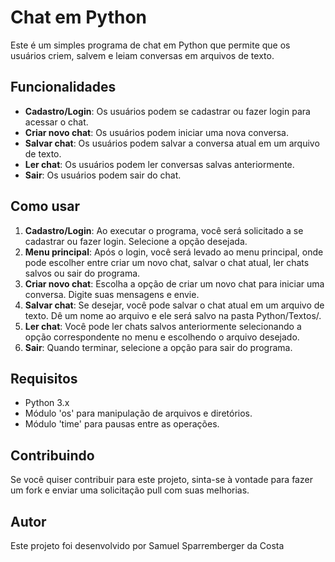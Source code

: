 # Chat em Python

Este é um simples programa de chat em Python que permite que os usuários criem, salvem e leiam conversas em arquivos de texto.

## Funcionalidades

- **Cadastro/Login**: Os usuários podem se cadastrar ou fazer login para acessar o chat.
- **Criar novo chat**: Os usuários podem iniciar uma nova conversa.
- **Salvar chat**: Os usuários podem salvar a conversa atual em um arquivo de texto.
- **Ler chat**: Os usuários podem ler conversas salvas anteriormente.
- **Sair**: Os usuários podem sair do chat.

## Como usar

1. **Cadastro/Login**: Ao executar o programa, você será solicitado a se cadastrar ou fazer login. Selecione a opção desejada.
2. **Menu principal**: Após o login, você será levado ao menu principal, onde pode escolher entre criar um novo chat, salvar o chat atual, ler chats salvos ou sair do programa.
3. **Criar novo chat**: Escolha a opção de criar um novo chat para iniciar uma conversa. Digite suas mensagens e envie.
4. **Salvar chat**: Se desejar, você pode salvar o chat atual em um arquivo de texto. Dê um nome ao arquivo e ele será salvo na pasta Python/Textos/.
5. **Ler chat**: Você pode ler chats salvos anteriormente selecionando a opção correspondente no menu e escolhendo o arquivo desejado.
6. **Sair**: Quando terminar, selecione a opção para sair do programa.

## Requisitos

- Python 3.x
- Módulo 'os' para manipulação de arquivos e diretórios.
- Módulo 'time' para pausas entre as operações.

## Contribuindo

Se você quiser contribuir para este projeto, sinta-se à vontade para fazer um fork e enviar uma solicitação pull com suas melhorias.

## Autor

Este projeto foi desenvolvido por Samuel Sparremberger da Costa
